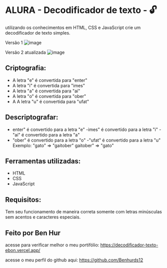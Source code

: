 # ALURA - Decodificador de texto -  🔓 

utilizando os conhecimentos em HTML, CSS e JavaScript crie um decodificador de texto simples.

Versão 1
![image](https://github.com/user-attachments/assets/894c09d3-492a-4135-b425-3bb024e408c7)

Versão 2 atualizada
![image](https://github.com/user-attachments/assets/7f0c6c57-43ab-4b8a-8ace-7f6c00617a5f)


## Criptografia:
- A letra "e" é convertida para "enter"
- A letra "i" é convertida para "imes"
- A letra "a" é convertida para "ai"
- A letra "o" é convertida para "ober"
- A A letra "u" é convertida para "ufat"
## Descriptografar:
- enter" é convertido para a letra "e"
-imes" é convertido para a letra "i"
-"ai" é convertido para a letra "a"
- "ober" é convertido para a letra "o"
-"ufat" é convertido para a letra "u"
Exemplo:
"gato" => "gaitober"
gaitober" => "gato"

## Ferramentas utilizadas:

* HTML
* CSS
* JavaScript

## Requisitos:
Tem seu funcionamento de maneira correta somente com letras minúsculas sem acentos e caracteres especiais.

## Feito por Ben Hur
acesse para verificar melhor o meu portifólio:  https://decodificador-texto-ebon.vercel.app/

acesse o meu perfil do github aqui: https://github.com/Benhurds12
